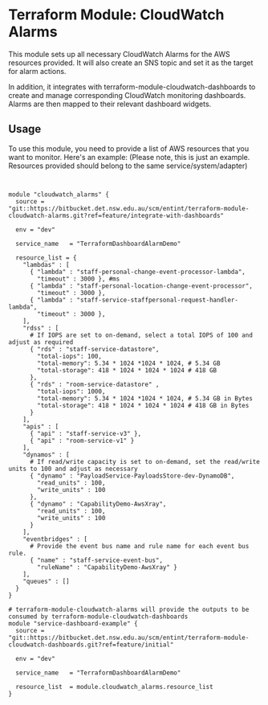 # Terraform Module: CloudWatch Alarms

This module sets up all necessary CloudWatch Alarms for the AWS resources provided. It will also create an SNS topic and set it as the target for alarm actions.

In addition, it integrates with terraform-module-cloudwatch-dashboards to create and manage corresponding CloudWatch monitoring dashboards. Alarms are then mapped to their relevant dashboard widgets.
## Usage

To use this module, you need to provide a list of AWS resources that you want to monitor. Here's an example:
(Please note, this is just an example. Resources provided should belong to the same service/system/adapter)

```hcl


module "cloudwatch_alarms" {
  source = "git::https://bitbucket.det.nsw.edu.au/scm/entint/terraform-module-cloudwatch-alarms.git?ref=feature/integrate-with-dashboards"

  env = "dev"

  service_name   = "TerraformDashboardAlarmDemo"
  
  resource_list = {
    "lambdas" : [
      { "lambda" : "staff-personal-change-event-processor-lambda",
        "timeout" : 3000 }, #ms
      { "lambda" : "staff-personal-location-change-event-processor",
        "timeout" : 3000 },
      { "lambda" : "staff-service-staffpersonal-request-handler-lambda",
        "timeout" : 3000 },
    ],
    "rdss" : [
      # If IOPS are set to on-demand, select a total IOPS of 100 and adjust as required
      { "rds" : "staff-service-datastore",
        "total-iops": 100,
        "total-memory": 5.34 * 1024 *1024 * 1024, # 5.34 GB
        "total-storage": 418 * 1024 * 1024 * 1024 # 418 GB 
      },
      { "rds" : "room-service-datastore" ,
        "total-iops": 1000,
        "total-memory": 5.34 * 1024 *1024 * 1024, # 5.34 GB in Bytes
        "total-storage": 418 * 1024 * 1024 * 1024 # 418 GB in Bytes
      }
    ],
    "apis" : [
      { "api" : "staff-service-v3" },
      { "api" : "room-service-v1" }
    ],
    "dynamos" : [
      # If read/write capacity is set to on-demand, set the read/write units to 100 and adjust as necessary
      { "dynamo" : "PayloadService-PayloadsStore-dev-DynamoDB",
        "read_units" : 100,
        "write_units" : 100
      },
      { "dynamo" : "CapabilityDemo-AwsXray",
        "read_units" : 100,
        "write_units" : 100
      }
    ],
    "eventbridges" : [
      # Provide the event bus name and rule name for each event bus rule. 
      { "name" : "staff-service-event-bus", 
        "ruleName" : "CapabilityDemo-AwsXray" }
    ],
    "queues" : []
  }
}

# terraform-module-cloudwatch-alarms will provide the outputs to be consumed by terraform-module-cloudwatch-dashboards
module "service-dashboard-example" {
  source = "git::https://bitbucket.det.nsw.edu.au/scm/entint/terraform-module-cloudwatch-dashboards.git?ref=feature/initial"

  env = "dev"

  service_name   = "TerraformDashboardAlarmDemo"
  
  resource_list  = module.cloudwatch_alarms.resource_list
}


```
